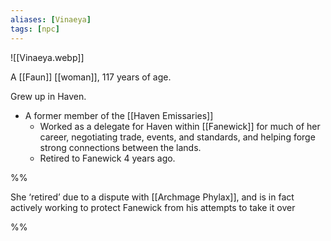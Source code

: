 ```yaml
---
aliases: [Vinaeya]
tags: [npc]
---
```

![[Vinaeya.webp]]

A [[Faun]] [[woman]], 117 years of age.

Grew up in Haven.
- A former member of the [[Haven Emissaries]]
	- Worked as a delegate for Haven within [[Fanewick]] for much of her career, negotiating trade, events, and standards, and helping forge strong connections between the lands.
	- Retired to Fanewick 4 years ago.

%%

She ‘retired’ due to a dispute with [[Archmage Phylax]], and is in fact actively working to protect Fanewick from his attempts to take it over

%%
